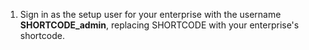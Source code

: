 1. Sign in as the setup user for your enterprise with the username **SHORTCODE_admin**, replacing SHORTCODE with your enterprise's shortcode.
